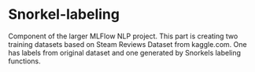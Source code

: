 # Snorkel-labeling
Component of the larger MLFlow NLP project. This part is creating two training datasets based on Steam Reviews Dataset from kaggle.com. One has labels from original dataset and one generated by Snorkels labeling functions. 
